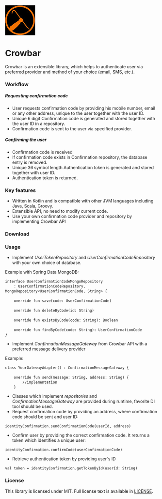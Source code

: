 ![Alt text](logo.jpg?raw=true)
# Crowbar 

Crowbar is an extensible library, which helps to authenticate user via preferred provider and method of your choice (email, SMS, etc.).  


### Workflow
#####  Requesting confirmation code
* User requests confirmation code by providing his mobile number, email or any other address, unique to the user together with the user ID.
* Unique 6 digit Confirmation code is generated and stored together with the user ID in a repository.
* Confirmation code is sent to the user via specified provider.
##### Confirming the user
* Confirmation code is received
* If confirmation code exists in Confirmation repository, the database entry is removed.
* Unique 36 symbol length Authentication token is generated and stored together with user ID.
* Authentication token is returned.


### Key features
* Written in Kotlin and is compatible with other JVM languages including Java, Scala, Groovy.
* Extensible API, no need to modify current code.
* Use your own confirmation code provider and repository by implementing Crowbar API


### Download


### Usage
* Implement *UserTokenRepository* and *UserConfirmationCodeRepository* with your own choice of database.

Example with Spring Data MongoDB:
```
interface UserConfirmationCodeMongoRepository
    : UserConfirmationCodeRepository, MongoRepository<UserConfirmationCode, String> {

    override fun save(code: UserConfirmationCode)

    override fun deleteByCode(id: String)

    override fun existsByCode(code: String): Boolean

    override fun findByCode(code: String): UserConfirmationCode
}
```
* Implement *ConfirmationMessageGateway* from Crowbar API with a preferred message delivery provider

Example:
```
class YourGatewayAdapter() : ConfirmationMessageGateway {

    override fun send(message: String, address: String) {
        //implementation
    }
```
*  Classes which implement *repositories* and *ConfirmationMessageGateway* are provided during runtime, favorite DI tool should be used.
* Request confirmation code by providing an address, where confirmation code should be sent and user ID:
```
identityConfirmation.sendConfirmationCode(userId, address)
```
* Confirm user by providing the correct confirmation code. It returns a token which identifies a unique user:
```
identityConfirmation.confirmCode(userConfirmationCode)
```
* Retrieve authentication token by providing user`s ID
```
val token = identityConfirmation.getTokenById(userId: String)
```
### License

This library is licensed under MIT. Full license text is available in [LICENSE](https://github.com/tlistas/Crowbar/blob/TLIST-466-mobile-confirmation/LICENSE.txt).
